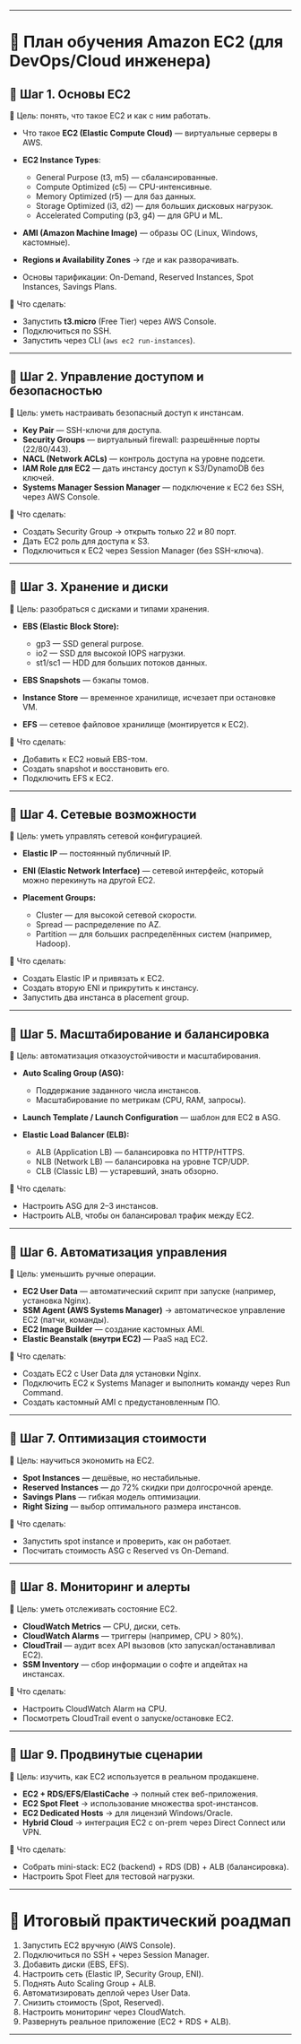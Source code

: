 

---

# 📍 План обучения Amazon EC2 (для DevOps/Cloud инженера)

## 🔹 Шаг 1. Основы EC2

🎯 Цель: понять, что такое EC2 и как с ним работать.

* Что такое **EC2 (Elastic Compute Cloud)** — виртуальные серверы в AWS.
* **EC2 Instance Types**:

  * General Purpose (t3, m5) — сбалансированные.
  * Compute Optimized (c5) — CPU-интенсивные.
  * Memory Optimized (r5) — для баз данных.
  * Storage Optimized (i3, d2) — для больших дисковых нагрузок.
  * Accelerated Computing (p3, g4) — для GPU и ML.
* **AMI (Amazon Machine Image)** — образы ОС (Linux, Windows, кастомные).
* **Regions и Availability Zones** → где и как разворачивать.
* Основы тарификации: On-Demand, Reserved Instances, Spot Instances, Savings Plans.

📌 Что сделать:

* Запустить **t3.micro** (Free Tier) через AWS Console.
* Подключиться по SSH.
* Запустить через CLI (`aws ec2 run-instances`).

---

## 🔹 Шаг 2. Управление доступом и безопасностью

🎯 Цель: уметь настраивать безопасный доступ к инстансам.

* **Key Pair** — SSH-ключи для доступа.
* **Security Groups** — виртуальный firewall: разрешённые порты (22/80/443).
* **NACL (Network ACLs)** — контроль доступа на уровне подсети.
* **IAM Role для EC2** — дать инстансу доступ к S3/DynamoDB без ключей.
* **Systems Manager Session Manager** — подключение к EC2 без SSH, через AWS Console.

📌 Что сделать:

* Создать Security Group → открыть только 22 и 80 порт.
* Дать EC2 роль для доступа к S3.
* Подключиться к EC2 через Session Manager (без SSH-ключа).

---

## 🔹 Шаг 3. Хранение и диски

🎯 Цель: разобраться с дисками и типами хранения.

* **EBS (Elastic Block Store):**

  * gp3 — SSD general purpose.
  * io2 — SSD для высокой IOPS нагрузки.
  * st1/sc1 — HDD для больших потоков данных.
* **EBS Snapshots** — бэкапы томов.
* **Instance Store** — временное хранилище, исчезает при остановке VM.
* **EFS** — сетевое файловое хранилище (монтируется к EC2).

📌 Что сделать:

* Добавить к EC2 новый EBS-том.
* Создать snapshot и восстановить его.
* Подключить EFS к EC2.

---

## 🔹 Шаг 4. Сетевые возможности

🎯 Цель: уметь управлять сетевой конфигурацией.

* **Elastic IP** — постоянный публичный IP.
* **ENI (Elastic Network Interface)** — сетевой интерфейс, который можно перекинуть на другой EC2.
* **Placement Groups:**

  * Cluster — для высокой сетевой скорости.
  * Spread — распределение по AZ.
  * Partition — для больших распределённых систем (например, Hadoop).

📌 Что сделать:

* Создать Elastic IP и привязать к EC2.
* Создать вторую ENI и прикрутить к инстансу.
* Запустить два инстанса в placement group.

---

## 🔹 Шаг 5. Масштабирование и балансировка

🎯 Цель: автоматизация отказоустойчивости и масштабирования.

* **Auto Scaling Group (ASG):**

  * Поддержание заданного числа инстансов.
  * Масштабирование по метрикам (CPU, RAM, запросы).
* **Launch Template / Launch Configuration** — шаблон для EC2 в ASG.
* **Elastic Load Balancer (ELB):**

  * ALB (Application LB) — балансировка по HTTP/HTTPS.
  * NLB (Network LB) — балансировка на уровне TCP/UDP.
  * CLB (Classic LB) — устаревший, знать обзорно.

📌 Что сделать:

* Настроить ASG для 2–3 инстансов.
* Настроить ALB, чтобы он балансировал трафик между EC2.

---

## 🔹 Шаг 6. Автоматизация управления

🎯 Цель: уменьшить ручные операции.

* **EC2 User Data** — автоматический скрипт при запуске (например, установка Nginx).
* **SSM Agent (AWS Systems Manager)** → автоматическое управление EC2 (патчи, команды).
* **EC2 Image Builder** — создание кастомных AMI.
* **Elastic Beanstalk (внутри EC2)** — PaaS над EC2.

📌 Что сделать:

* Создать EC2 с User Data для установки Nginx.
* Подключить EC2 к Systems Manager и выполнить команду через Run Command.
* Создать кастомный AMI с предустановленным ПО.

---

## 🔹 Шаг 7. Оптимизация стоимости

🎯 Цель: научиться экономить на EC2.

* **Spot Instances** — дешёвые, но нестабильные.
* **Reserved Instances** — до 72% скидки при долгосрочной аренде.
* **Savings Plans** — гибкая модель оптимизации.
* **Right Sizing** — выбор оптимального размера инстансов.

📌 Что сделать:

* Запустить spot instance и проверить, как он работает.
* Посчитать стоимость ASG с Reserved vs On-Demand.

---

## 🔹 Шаг 8. Мониторинг и алерты

🎯 Цель: уметь отслеживать состояние EC2.

* **CloudWatch Metrics** — CPU, диски, сеть.
* **CloudWatch Alarms** — триггеры (например, CPU > 80%).
* **CloudTrail** — аудит всех API вызовов (кто запускал/останавливал EC2).
* **SSM Inventory** — сбор информации о софте и апдейтах на инстансах.

📌 Что сделать:

* Настроить CloudWatch Alarm на CPU.
* Посмотреть CloudTrail event о запуске/остановке EC2.

---

## 🔹 Шаг 9. Продвинутые сценарии

🎯 Цель: изучить, как EC2 используется в реальном продакшене.

* **EC2 + RDS/EFS/ElastiCache** → полный стек веб-приложения.
* **EC2 Spot Fleet** → использование множества spot-инстансов.
* **EC2 Dedicated Hosts** → для лицензий Windows/Oracle.
* **Hybrid Cloud** → интеграция EC2 с on-prem через Direct Connect или VPN.

📌 Что сделать:

* Собрать mini-stack: EC2 (backend) + RDS (DB) + ALB (балансировка).
* Настроить Spot Fleet для тестовой нагрузки.

---

# 🚀 Итоговый практический роадмап

1. Запустить EC2 вручную (AWS Console).
2. Подключиться по SSH + через Session Manager.
3. Добавить диски (EBS, EFS).
4. Настроить сеть (Elastic IP, Security Group, ENI).
5. Поднять Auto Scaling Group + ALB.
6. Автоматизировать деплой через User Data.
7. Снизить стоимость (Spot, Reserved).
8. Настроить мониторинг через CloudWatch.
9. Развернуть реальное приложение (EC2 + RDS + ALB).

---

